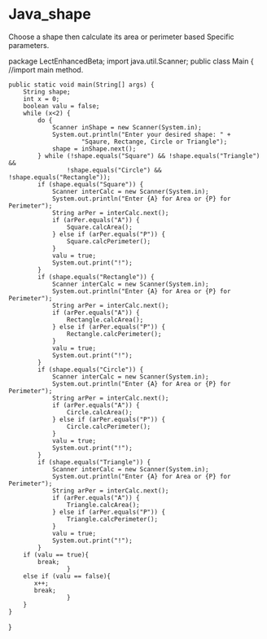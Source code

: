 # Java_shape
Choose a shape then calculate its area or perimeter based 
Specific parameters. 

package LectEnhancedBeta;
import java.util.Scanner;
public class Main {
//import main method.

    public static void main(String[] args) {
        String shape;
        int x = 0;
        boolean valu = false;
        while (x<2) {
            do {
                Scanner inShape = new Scanner(System.in);
                System.out.println("Enter your desired shape: " +
                        "Sqaure, Rectange, Circle or Triangle");
                shape = inShape.next();
            } while (!shape.equals("Square") && !shape.equals("Triangle") &&
                    !shape.equals("Circle") && !shape.equals("Rectangle"));
            if (shape.equals("Square")) {
                Scanner interCalc = new Scanner(System.in);
                System.out.println("Enter {A} for Area or {P} for Perimeter");
                String arPer = interCalc.next();
                if (arPer.equals("A")) {
                    Square.calcArea();
                } else if (arPer.equals("P")) {
                    Square.calcPerimeter();
                }
                valu = true;
                System.out.print("!");
            }
            if (shape.equals("Rectangle")) {
                Scanner interCalc = new Scanner(System.in);
                System.out.println("Enter {A} for Area or {P} for Perimeter");
                String arPer = interCalc.next();
                if (arPer.equals("A")) {
                    Rectangle.calcArea();
                } else if (arPer.equals("P")) {
                    Rectangle.calcPerimeter();
                }
                valu = true;
                System.out.print("!");
            }
            if (shape.equals("Circle")) {
                Scanner interCalc = new Scanner(System.in);
                System.out.println("Enter {A} for Area or {P} for Perimeter");
                String arPer = interCalc.next();
                if (arPer.equals("A")) {
                    Circle.calcArea();
                } else if (arPer.equals("P")) {
                    Circle.calcPerimeter();
                }
                valu = true;
                System.out.print("!");
            }
            if (shape.equals("Triangle")) {
                Scanner interCalc = new Scanner(System.in);
                System.out.println("Enter {A} for Area or {P} for Perimeter");
                String arPer = interCalc.next();
                if (arPer.equals("A")) {
                    Triangle.calcArea();
                } else if (arPer.equals("P")) {
                    Triangle.calcPerimeter();
                }
                valu = true;
                System.out.print("!");
            }
        if (valu == true){
            break;
                    }
        else if (valu == false){
           x++;
           break;
                    }
        }
    }
}


